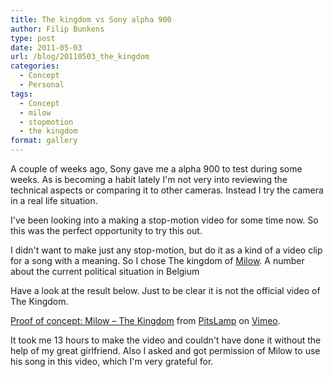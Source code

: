 ```yaml
---
title: The kingdom vs Sony alpha 900
author: Filip Bunkens
type: post
date: 2011-05-03
url: /blog/20110503_the_kingdom
categories:
  - Concept
  - Personal
tags:
  - Concept
  - milow
  - stopmotion
  - the kingdom
format: gallery
---
```

A couple of weeks ago, Sony gave me a alpha 900 to test during some weeks. As is becoming a habit lately I'm not very into reviewing the technical aspects or comparing it to other cameras. Instead I try the camera in a real life situation.

I've been looking into a making a stop-motion video for some time now. So this was the perfect opportunity to try this out.

I didn't want to make just any stop-motion, but do it as a kind of a video clip for a song with a meaning. So I chose The kingdom of <a href="http://www.milow.com" title="milow" rel="contact met">Milow</a>. A number about the current political situation in Belgium

Have a look at the result below. Just to be clear it is not the official video of The Kingdom.

[Proof of concept: Milow &#8211; The Kingdom][1] from [PitsLamp][2] on [Vimeo][3].

It took me 13 hours to make the video and couldn't have done it without the help of my great girlfriend. Also I asked and got permission of Milow to use his song in this video, which I'm very grateful for.

 [1]: http://vimeo.com/23018445
 [2]: http://vimeo.com/pitslamp
 [3]: http://vimeo.com

